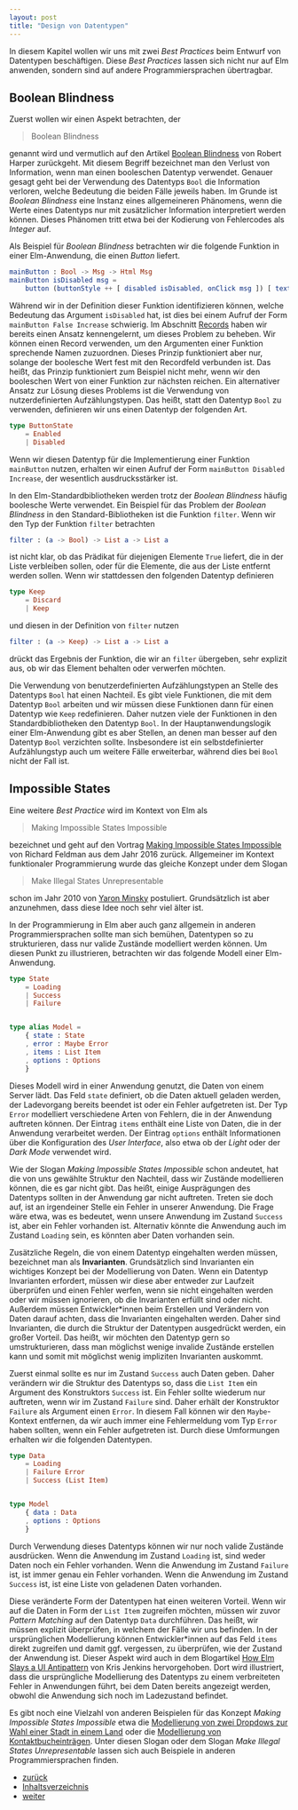 ```yaml
---
layout: post
title: "Design von Datentypen"
---
```


In diesem Kapitel wollen wir uns mit zwei _Best Practices_ beim Entwurf von Datentypen beschäftigen.
Diese _Best Practices_ lassen sich nicht nur auf Elm anwenden, sondern sind auf andere Programmiersprachen übertragbar.


## Boolean Blindness

Zuerst wollen wir einen Aspekt betrachten, der

> Boolean Blindness

genannt wird und vermutlich auf den Artikel [Boolean Blindness](https://existentialtype.wordpress.com/2011/03/15/boolean-blindness/) von Robert Harper zurückgeht.
Mit diesem Begriff bezeichnet man den Verlust von Information, wenn man einen booleschen Datentyp verwendet.
Genauer gesagt geht bei der Verwendung des Datentyps `Bool` die Information verloren, welche Bedeutung die beiden Fälle jeweils haben.
Im Grunde ist _Boolean Blindness_ eine Instanz eines allgemeineren Phänomens, wenn die Werte eines Datentyps nur mit zusätzlicher Information interpretiert werden können.
Dieses Phänomen tritt etwa bei der Kodierung von Fehlercodes als _Integer_ auf.

Als Beispiel für _Boolean Blindness_ betrachten wir die folgende Funktion in einer Elm-Anwendung, die einen _Button_ liefert.

```elm
mainButton : Bool -> Msg -> Html Msg
mainButton isDisabled msg =
    button (buttonStyle ++ [ disabled isDisabled, onClick msg ]) [ text (buttonLabel msg) ]
```

Während wir in der Definition dieser Funktion identifizieren können, welche Bedeutung das Argument `isDisabled` hat, ist dies bei einem Aufruf der Form `mainButton False Increase` schwierig.
Im Abschnitt [Records](basics.md#records) haben wir bereits einen Ansatz kennengelernt, um dieses Problem zu beheben.
Wir können einen Record verwenden, um den Argumenten einer Funktion sprechende Namen zuzuordnen.
Dieses Prinzip funktioniert aber nur, solange der boolesche Wert fest mit den Recordfeld verbunden ist.
Das heißt, das Prinzip funktioniert zum Beispiel nicht mehr, wenn wir den booleschen Wert von einer Funktion zur nächsten reichen.
Ein alternativer Ansatz zur Lösung dieses Problems ist die Verwendung von nutzerdefinierten Aufzählungstypen.
Das heißt, statt den Datentyp `Bool` zu verwenden, definieren wir uns einen Datentyp der folgenden Art.

```elm
type ButtonState
    = Enabled
    | Disabled
```

Wenn wir diesen Datentyp für die Implementierung einer Funktion `mainButton` nutzen, erhalten wir einen Aufruf der Form `mainButton Disabled Increase`, der wesentlich ausdrucksstärker ist.

In den Elm-Standardbibliotheken werden trotz der _Boolean Blindness_ häufig boolesche Werte verwendet.
Ein Beispiel für das Problem der _Boolean Blindness_ in den Standard-Bibliotheken ist die Funktion `filter`.
Wenn wir den Typ der Funktion `filter` betrachten

```elm
filter : (a -> Bool) -> List a -> List a
```

ist nicht klar, ob das Prädikat für diejenigen Elemente `True` liefert, die in der Liste verbleiben sollen, oder für die Elemente, die aus der Liste entfernt werden sollen.
Wenn wir stattdessen den folgenden Datentyp definieren

```elm
type Keep
    = Discard
    | Keep
```

und diesen in der Definition von `filter` nutzen

```elm
filter : (a -> Keep) -> List a -> List a
```

drückt das Ergebnis der Funktion, die wir an `filter` übergeben, sehr explizit aus, ob wir das Element behalten oder verwerfen möchten.

Die Verwendung von benutzerdefinierten Aufzählungstypen an Stelle des Datentyps `Bool` hat einen Nachteil.
Es gibt viele Funktionen, die mit dem Datentyp `Bool` arbeiten und wir müssen diese Funktionen dann für einen Datentyp wie `Keep` redefinieren.
Daher nutzen viele der Funktionen in den Standardbibliotheken den Datentyp `Bool`.
In der Hauptanwendungslogik einer Elm-Anwendung gibt es aber Stellen, an denen man besser auf den Datentyp `Bool` verzichten sollte.
Insbesondere ist ein selbstdefinierter Aufzählungstyp auch um weitere Fälle erweiterbar, während dies bei `Bool` nicht der Fall ist.


## Impossible States

Eine weitere _Best Practice_ wird im Kontext von Elm als

> Making Impossible States Impossible

bezeichnet und geht auf den Vortrag [Making Impossible States Impossible](https://www.youtube.com/watch?v=IcgmSRJHu_8) von Richard Feldman aus dem Jahr 2016 zurück.
Allgemeiner im Kontext funktionaler Programmierung wurde das gleiche Konzept under dem Slogan

> Make Illegal States Unrepresentable

schon im Jahr 2010 von [Yaron Minsky](https://blog.janestreet.com/effective-ml-video/) postuliert.
Grundsätzlich ist aber anzunehmen, dass diese Idee noch sehr viel älter ist.

In der Programmierung in Elm aber auch ganz allgemein in anderen Programmiersprachen sollte man sich bemühen, Datentypen so zu strukturieren, dass nur valide Zustände modelliert werden können.
Um diesen Punkt zu illustrieren, betrachten wir das folgende Modell einer Elm-Anwendung.

``` elm
type State
    = Loading
    | Success
    | Failure


type alias Model =
    { state : State
    , error : Maybe Error
    , items : List Item
    , options : Options
    }
```

Dieses Modell wird in einer Anwendung genutzt, die Daten von einem Server lädt.
Das Feld `state` definiert, ob die Daten aktuell geladen werden, der Ladevorgang bereits beendet ist oder ein Fehler aufgetreten ist.
Der Typ `Error` modelliert verschiedene Arten von Fehlern, die in der Anwendung auftreten können.
Der Eintrag `items` enthält eine Liste von Daten, die in der Anwendung verarbeitet werden.
Der Eintrag `options` enthält Informationen über die Konfiguration des _User Interface_, also etwa ob der _Light_ oder der _Dark Mode_ verwendet wird.

Wie der Slogan _Making Impossible States Impossible_ schon andeutet, hat die von uns gewählte Struktur den Nachteil, dass wir Zustände modellieren können, die es gar nicht gibt.
Das heißt, einige Ausprägungen des Datentyps sollten in der Anwendung gar nicht auftreten.
Treten sie doch auf, ist an irgendeiner Stelle ein Fehler in unserer Anwendung.
Die Frage wäre etwa, was es bedeutet, wenn unsere Anwendung im Zustand `Success` ist, aber ein Fehler vorhanden ist.
Alternativ könnte die Anwendung auch im Zustand `Loading` sein, es könnten aber Daten vorhanden sein.

Zusätzliche Regeln, die von einem Datentyp eingehalten werden müssen, bezeichnet man als **Invarianten**.
Grundsätzlich sind Invarianten ein wichtiges Konzept bei der Modellierung von Daten.
Wenn ein Datentyp Invarianten erfordert, müssen wir diese aber entweder zur Laufzeit überprüfen und einen Fehler werfen, wenn sie nicht eingehalten werden oder wir müssen ignorieren, ob die Invarianten erfüllt sind oder nicht.
Außerdem müssen Entwickler\*innen beim Erstellen und Verändern von Daten darauf achten, dass die Invarianten eingehalten werden.
Daher sind Invarianten, die durch die Struktur der Datentypen ausgedrückt werden, ein großer Vorteil.
Das heißt, wir möchten den Datentyp gern so umstrukturieren, dass man möglichst wenige invalide Zustände erstellen kann und somit mit möglichst wenig impliziten Invarianten auskommt.

Zuerst einmal sollte es nur im Zustand `Success` auch Daten geben.
Daher verändern wir die Struktur des Datentyps so, dass die `List Item` ein Argument des Konstruktors `Success` ist.
Ein Fehler sollte wiederum nur auftreten, wenn wir im Zustand `Failure` sind.
Daher erhält der Konstruktor `Failure` als Argument einen `Error`.
In diesem Fall können wir den `Maybe`-Kontext entfernen, da wir auch immer eine Fehlermeldung vom Typ `Error` haben sollten, wenn ein Fehler aufgetreten ist.
Durch diese Umformungen erhalten wir die folgenden Datentypen.

``` elm
type Data
    = Loading
    | Failure Error
    | Success (List Item)


type Model
    { data : Data
    , options : Options
    }
```

Durch Verwendung dieses Datentyps können wir nur noch valide Zustände ausdrücken.
Wenn die Anwendung im Zustand `Loading` ist, sind weder Daten noch ein Fehler vorhanden.
Wenn die Anwendung im Zustand `Failure` ist, ist immer genau ein Fehler vorhanden.
Wenn die Anwendung im Zustand `Success` ist, ist eine Liste von geladenen Daten vorhanden.

Diese veränderte Form der Datentypen hat einen weiteren Vorteil.
Wenn wir auf die Daten in Form der `List Item` zugreifen möchten, müssen wir zuvor _Pattern Matching_ auf den Datentyp `Data` durchführen.
Das heißt, wir müssen explizit überprüfen, in welchem der Fälle wir uns befinden.
In der ursprünglichen Modellierung können Entwickler\*innen auf das Feld `items` direkt zugreifen und damit ggf. vergessen, zu überprüfen, wie der Zustand der Anwendung ist.
Dieser Aspekt wird auch in dem Blogartikel [How Elm Slays a UI Antipattern](http://blog.jenkster.com/2016/06/how-elm-slays-a-ui-antipattern.html) von Kris Jenkins hervorgehoben.
Dort wird illustriert, dass die ursprüngliche Modellierung des Datentyps zu einem verbreiteten Fehler in Anwendungen führt, bei dem Daten bereits angezeigt werden, obwohl die Anwendung sich noch im Ladezustand befindet.

Es gibt noch eine Vielzahl von anderen Beispielen für das Konzept _Making Impossible States Impossible_ etwa die [Modellierung von zwei Dropdows zur Wahl einer Stadt in einem Land](https://medium.com/elm-shorts/how-to-make-impossible-states-impossible-c12a07e907b5) oder die [Modellierung von Kontaktbucheinträgen](https://fsharpforfunandprofit.com/posts/designing-with-types-making-illegal-states-unrepresentable/).
Unter diesen Slogan oder dem Slogan _Make Illegal States Unrepresentable_ lassen sich auch Beispiele in anderen Programmiersprachen finden.

<div class="nav">
    <ul class="nav-row">
        <li class="nav-item nav-left"><a href="subscriptions.html">zurück</a></li>
        <li class="nav-item nav-center"><a href="index.html">Inhaltsverzeichnis</a></li>
        <li class="nav-item nav-right"><a href="higher-order.html">weiter</a></li>
    </ul>
</div>